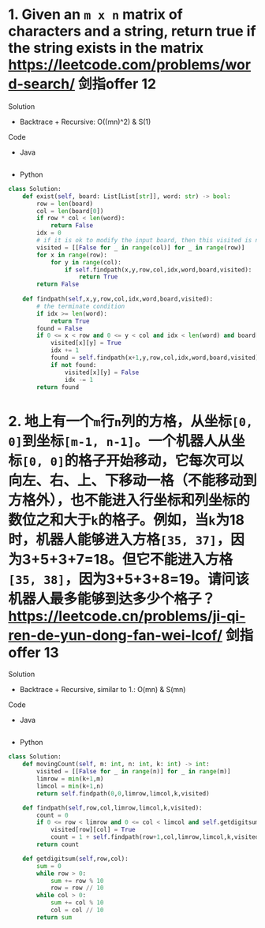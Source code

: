 # 1. Given an `m x n` matrix of characters and a string, return true if the string exists in the matrix https://leetcode.com/problems/word-search/ 剑指offer 12

Solution

- Backtrace + Recursive: O((mn)^2) & S(1)

Code

- Java

```java

```

- Python

```python
class Solution:
    def exist(self, board: List[List[str]], word: str) -> bool:
        row = len(board)
        col = len(board[0])
        if row * col < len(word):
            return False
        idx = 0
        # if it is ok to modify the input board, then this visited is not neccessary
        visited = [[False for _ in range(col)] for _ in range(row)]
        for x in range(row):
            for y in range(col):
                if self.findpath(x,y,row,col,idx,word,board,visited):
                    return True
        return False
    
    def findpath(self,x,y,row,col,idx,word,board,visited):
        # the terminate condition
        if idx >= len(word):
            return True
        found = False
        if 0 <= x < row and 0 <= y < col and idx < len(word) and board[x][y] == word[idx] and not visited[x][y]:
            visited[x][y] = True
            idx += 1
            found = self.findpath(x+1,y,row,col,idx,word,board,visited) or self.findpath(x-1,y,row,col,idx,word,board,visited) or self.findpath(x,y+1,row,col,idx,word,board,visited) or self.findpath(x,y-1,row,col,idx,word,board,visited)
            if not found:
                visited[x][y] = False
                idx -= 1
        return found
```

# 2. 地上有一个`m`行`n`列的方格，从坐标`[0, 0]`到坐标`[m-1, n-1]`。一个机器人从坐标`[0, 0]`的格子开始移动，它每次可以向左、右、上、下移动一格（不能移动到方格外），也不能进入行坐标和列坐标的数位之和大于`k`的格子。例如，当`k`为18时，机器人能够进入方格`[35, 37]`，因为3+5+3+7=18。但它不能进入方格`[35, 38]`，因为3+5+3+8=19。请问该机器人最多能够到达多少个格子？ https://leetcode.cn/problems/ji-qi-ren-de-yun-dong-fan-wei-lcof/ 剑指offer 13

Solution

- Backtrace + Recursive, similar to 1.: O(mn) & S(mn)

Code

- Java

```java

```

- Python

```python
class Solution:
    def movingCount(self, m: int, n: int, k: int) -> int:
        visited = [[False for _ in range(n)] for _ in range(m)]
        limrow = min(k+1,m)
        limcol = min(k+1,n)
        return self.findpath(0,0,limrow,limcol,k,visited)

    def findpath(self,row,col,limrow,limcol,k,visited):
        count = 0
        if 0 <= row < limrow and 0 <= col < limcol and self.getdigitsum(row,col) <= k and not visited[row][col]:
            visited[row][col] = True
            count = 1 + self.findpath(row+1,col,limrow,limcol,k,visited) + self.findpath(row-1,col,limrow,limcol,k,visited) + self.findpath(row,col+1,limrow,limcol,k,visited) + self.findpath(row,col-1,limrow,limcol,k,visited)
        return count

    def getdigitsum(self,row,col):
        sum = 0
        while row > 0:
            sum += row % 10
            row = row // 10
        while col > 0:
            sum += col % 10
            col = col // 10
        return sum
```